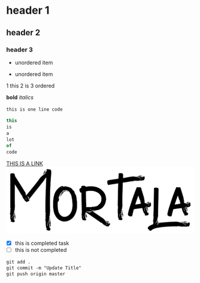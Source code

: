 # header 1
## header 2
### header 3

- unordered item
* unordered item

1 this
2 is
3 ordered

**bold**
*italics*

`this is one line code`

```js
this
is
a
lot
of
code
```

[THIS IS A LINK](https://github.com/)
![mortala logo](screens/logo-mortala.png)

- [x] this is completed task
- [ ] this is not completed

```
git add .
git commit -m "Update Title"
git push origin master
```